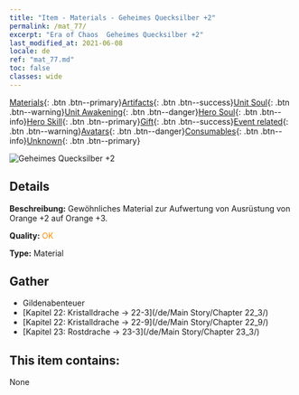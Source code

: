 ```yaml
---
title: "Item - Materials - Geheimes Quecksilber +2"
permalink: /mat_77/
excerpt: "Era of Chaos  Geheimes Quecksilber +2"
last_modified_at: 2021-06-08
locale: de
ref: "mat_77.md"
toc: false
classes: wide
---
```

 [Materials](/ItemsDE/){: .btn .btn--primary}[Artifacts](/ItemsDE/Artifacts/){: .btn .btn--success}[Unit Soul](/ItemsDE/UnitSoul/){: .btn .btn--warning}[Unit Awakening](/ItemsDE/UnitAwakening/){: .btn .btn--danger}[Hero Soul](/ItemsDE/HeroSoul/){: .btn .btn--info}[Hero Skill](/ItemsDE/HeroSkill/){: .btn .btn--primary}[Gift](/ItemsDE/Gift/){: .btn .btn--success}[Event related](/ItemsDE/Events/){: .btn .btn--warning}[Avatars](/ItemsDE/Avatars/){: .btn .btn--danger}[Consumables](/ItemsDE/Consumables/){: .btn .btn--info}[Unknown](/ItemsDE/Unknown/){: .btn .btn--primary}

 ![Geheimes Quecksilber +2](/images/t/i_cailiao_shuiyin3.png)

## Details
 **Beschreibung:** Gewöhnliches Material zur Aufwertung von Ausrüstung von Orange +2 auf Orange +3.

 **Quality:** <span style="color: #FF8C00">OK</span>

 **Type:** Material

## Gather

*    Gildenabenteuer 
*    [Kapitel 22: Kristalldrache -> 22-3](/de/Main Story/Chapter 22_3/) 
*    [Kapitel 22: Kristalldrache -> 22-9](/de/Main Story/Chapter 22_9/) 
*    [Kapitel 23: Rostdrache -> 23-3](/de/Main Story/Chapter 23_3/) 

## This item contains:

  None


